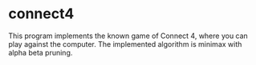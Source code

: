 # connect4

This program implements the known game of Connect 4, where you can play against the computer. The implemented algorithm is minimax with alpha beta pruning.
